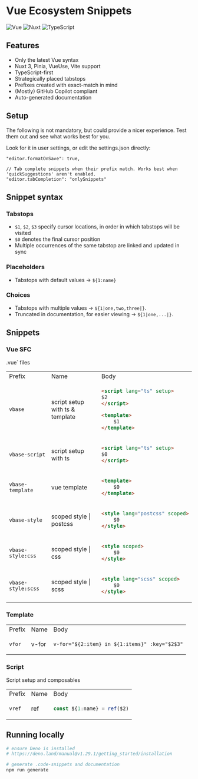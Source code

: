 # Vue Ecosystem Snippets

![Vue](https://img.shields.io/badge/vuejs-%2335495e.svg?style=for-the-badge&logo=vuedotjs&logoColor=%234FC08D)
![Nuxt](https://img.shields.io/badge/Nuxt-002E3B?style=for-the-badge&logo=nuxtdotjs&logoColor=#00DC82)
![TypeScript](https://img.shields.io/badge/typescript-%23007ACC.svg?style=for-the-badge&logo=typescript&logoColor=white)

## Features
- Only the latest Vue syntax
- Nuxt 3, Pinia, VueUse, Vite support
- TypeScript-first
- Strategically placed tabstops
- Prefixes created with exact-match in mind 
- (Mostly) GitHub Copilot compliant
- Auto-generated documentation

## Setup
The following is not mandatory, but could provide a nicer experience. Test them out and see what works best for you.

Look for it in user settings, or edit the settings.json directly:
```jsonc
"editor.formatOnSave": true,

// Tab complete snippets when their prefix match. Works best when 'quickSuggestions' aren't enabled.
"editor.tabCompletion": "onlySnippets"
```

## Snippet syntax

### Tabstops
- `$1`, `$2`, `$3` specify cursor locations, in order in which tabstops will be visited
- `$0` denotes the final cursor position
- Multiple occurrences of the same tabstop are linked and updated in sync

### Placeholders
- Tabstops with default values → `${1:name}` 

### Choices
- Tabstops with multiple values → `${1|one,two,three|}`. 
- Truncated in documentation, for easier viewing → `${1|one,...|}`. 

## Snippets
<!-- START:docs-gen -->
### Vue SFC
.vue` files
<table width="100%">

<tr>
<td>Prefix</td>
<td>Name</td>
<td>Body</td>
</tr>

<tr>
<td><code>vbase</code></td>
<td>script setup with ts & template</td>
<td>

```html
<script lang="ts" setup>
$2
</script>

<template>
	$1
</template>

```

</td>
</tr>

<tr>
<td><code>vbase-script</code></td>
<td>script setup with ts</td>
<td>

```html
<script lang="ts" setup>
$0
</script>

```

</td>
</tr>

<tr>
<td><code>vbase-template</code></td>
<td>vue template</td>
<td>

```html
<template>
	$0
</template>

```

</td>
</tr>

<tr>
<td><code>vbase-style</code></td>
<td>scoped style | postcss</td>
<td>

```html
<style lang="postcss" scoped>
	$0
</style>

```

</td>
</tr>

<tr>
<td><code>vbase-style:css</code></td>
<td>scoped style | css</td>
<td>

```html
<style scoped>
	$0
</style>

```

</td>
</tr>

<tr>
<td><code>vbase-style:scss</code></td>
<td>scoped style | scss</td>
<td>

```html
<style lang="scss" scoped>
	$0
</style>

```

</td>
</tr>
</table>


### Template

<table width="100%">

<tr>
<td>Prefix</td>
<td>Name</td>
<td>Body</td>
</tr>

<tr>
<td><code>vfor</code></td>
<td>v-for</td>
<td>

```html
v-for="${2:item} in ${1:items}" :key="$2$3"
```

</td>
</tr>
</table>


### Script
Script setup and composables
<table width="100%">

<tr>
<td>Prefix</td>
<td>Name</td>
<td>Body</td>
</tr>

<tr>
<td><code>vref</code></td>
<td>ref</td>
<td>

```javascript
const ${1:name} = ref($2)
```

</td>
</tr>
</table>

<!-- END:docs-gen -->

## Running locally

```bash
# ensure Deno is installed
# https://deno.land/manual@v1.29.1/getting_started/installation

# generate .code-snippets and documentation
npm run generate

```
